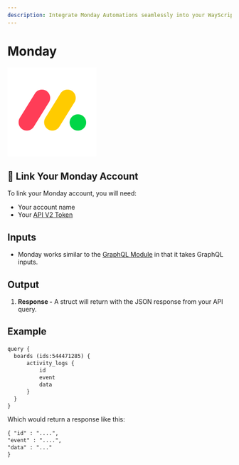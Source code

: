 ```yaml
---
description: Integrate Monday Automations seamlessly into your WayScript Workflows.
---
```


# Monday

![A collaborative Work Management Platform](../../.gitbook/assets/monday-200x200.png)

### 

##  🔗 Link Your Monday Account <a id="link-your-trello-account"></a>

To link your Monday account, you will need:

* Your account name
* Your [API V2 Token](https://monday.com/developers/v2#authentication-section-api-v2-token)

## Inputs

* Monday works similar to the [GraphQL Module](https://docs.wayscript.com/library/modules/graphql) in that it takes GraphQL inputs.

## **Output**

1. **Response -** A struct will return with the JSON response from your API query. 



## Example

```text
query {
  boards (ids:544471285) {
      activity_logs {
          id
          event
          data
      }
  }
}
```

Which would return a response like this:

```text
{ "id" : "....",
"event" : "....",
"data" : "..."
}

```



